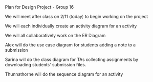 Plan for Design Project - Group 16

We will meet after class on 2/11 (today) to begin working on the project

We will each individually create an activity diagram for an activity

We will all collaboratively work on the ER Diagram

Alex will do the use case diagram for students adding a note to a submission

Sarina will do the class diagram for TAs collecting assignments by downloading students' submission files. 

Thunnathorne will do the sequence diagram for an activity
